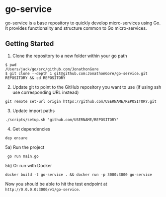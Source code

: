 # go-service

go-service is a base repository to quickly develop micro-services using Go. 
It provides functionality and structure common to Go micro-services. 

## Getting Started

1) Clone the repository to a new folder within your go path

```
$ pwd
/Users/jack/go/src/github.com/JonathonGore
$ git clone --depth 1 git@github.com:JonathonGore/go-service.git REPOSITORY && cd REPOSITORY
```

2) Update git to point to the GitHub repository you want to use (if using ssh use corresponding URL instead)
```
git remote set-url origin https://github.com/USERNAME/REPOSITORY.git
```

3) Update import paths
```
./scripts/setup.sh 'github.com/USERNAME/REPOSITORY'
```
4) Get dependencies
```
dep ensure
```
5a) Run the project
```
 go run main.go
```
5b) Or run with Docker
```
docker build -t go-service . && docker run -p 3000:3000 go-service
```

Now you should be able to hit the test endpoint at `http://0.0.0.0:3000/v1/go-service`.
